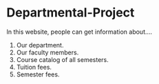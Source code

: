 # Departmental-Project

In this website, people can get information about….
1. Our department.
2. Our faculty members.
3. Course catalog of all semesters.
4. Tuition fees.
5. Semester fees.
